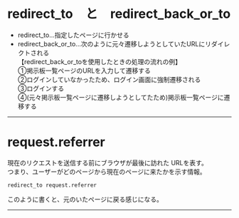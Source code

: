 # redirect_to　と　redirect_back_or_to
- redirect_to...指定したページに行かせる
- redirect_back_or_to...次のように元々遷移しようとしていたURLにリダイレクトされる    
【redirect_back_or_toを使用したときの処理の流れの例】    
①掲示板一覧ページのURLを入力して遷移する    
②ログインしていなかったため、ログイン画面に強制遷移される   
③ログインする   
④(元々掲示板一覧ページに遷移しようとしてたため)掲示板一覧ページに遷移する    
***

# request.referrer
現在のリクエストを送信する前にブラウザが最後に訪れた URLを表す。  
つまり、ユーザーがどのページから現在のページに来たかを示す情報。
  
~~~
redirect_to request.referrer
~~~
このように書くと、元のいたページに戻る感じになる。
***
